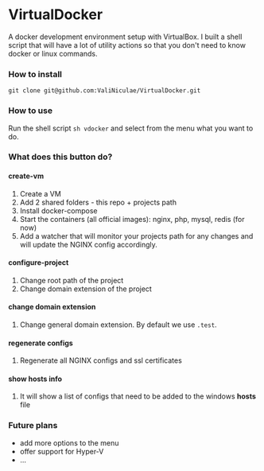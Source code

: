 # VirtualDocker
A docker development environment setup with VirtualBox. I built a shell script that will have a lot of utility actions so that you don't need to know docker or linux commands.

### How to install
`` git clone git@github.com:ValiNiculae/VirtualDocker.git ``

### How to use
Run the shell script ``sh vdocker`` and select from the menu what you want to do.

### What does this button do?
#### create-vm
1. Create a VM
2. Add 2 shared folders - this repo + projects path
2. Install docker-compose
3. Start the containers (all official images): nginx, php, mysql, redis (for now) 
4. Add a watcher that will monitor your projects path for any changes and will update the NGINX config accordingly.
#### configure-project
1. Change root path of the project
2. Change domain extension of the project

#### change domain extension
1. Change general domain extension. By default we use `.test`. 

#### regenerate configs
1. Regenerate all NGINX configs and ssl certificates 

#### show hosts info
1. It will show a list of configs that need to be added to the windows **hosts** file

### Future plans
* add more options to the menu
* offer support for Hyper-V
* ... 